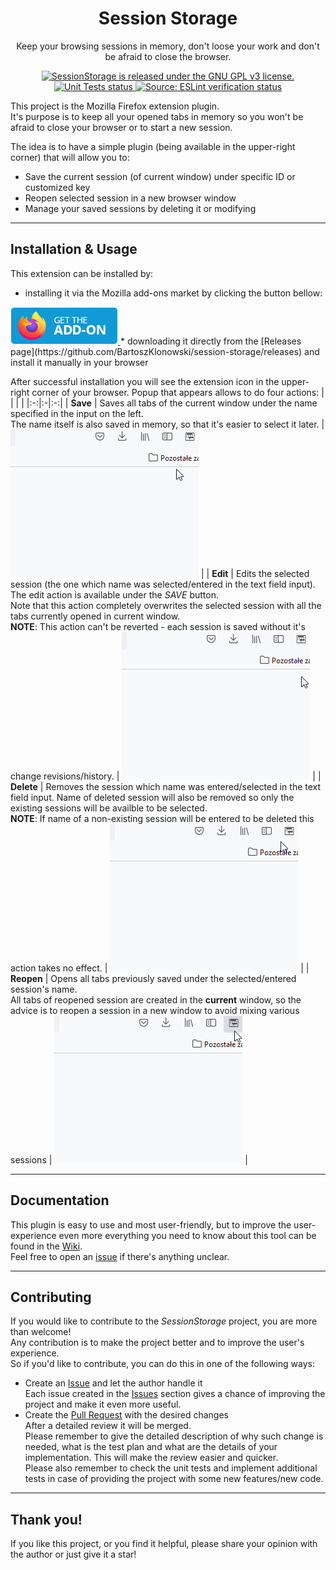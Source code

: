 <h1 align="center"> Session Storage </h1>
<p align="center">
    Keep your browsing sessions in memory, don't loose your work and don't be afraid to close the browser.
</p>
<p align="center">
    <a href="https://github.com/BartoszKlonowski/ExtendedVector/blob/main/LICENSE">
        <img src="https://img.shields.io/github/license/BartoszKlonowski/session-storage?style=plastic" alt="SessionStorage is released under the GNU GPL v3 license." />
    </a>
    <a href="https://github.com/BartoszKlonowski/session-storage/actions/workflows/session-storage-CI.yml">
        <img src="https://img.shields.io/github/workflow/status/BartoszKlonowski/session-storage/SessionStorage-CI?label=Tests&style=plastic" alt="Unit Tests status" />
    </a>
    <a href="https://github.com/BartoszKlonowski/session-storage/actions/workflows/SessionStorage-CI.yml">
        <img src="https://img.shields.io/github/workflow/status/BartoszKlonowski/session-storage/SessionStorage-CI?label=Verify%3A%20ESLint&style=plastic" alt="Source: ESLint verification status" />
    </a>
</p>

This project is the Mozilla Firefox extension plugin.
<br/>It's purpose is to keep all your opened tabs in memory so you won't be afraid to close your browser or to start a new session.

The idea is to have a simple plugin (being available in the upper-right corner) that will allow you to:
* Save the current session (of current window) under specific ID or customized key
* Reopen selected session in a new browser window
* Manage your saved sessions by deleting it or modifying

---
  
## Installation & Usage ##

This extension can be installed by:
* installing it via the Mozilla add-ons market by clicking the button bellow:<br/>
<a href="https://github.https://addons.mozilla.org/pl/firefox/addon/session-storage/">
    <img src="./.github/resources/get-the-addon.png" alt="" />
</a>
* downloading it directly from the [Releases page](https://github.com/BartoszKlonowski/session-storage/releases) and install it manually in your browser

After successful installation you will see the extension icon in the upper-right corner of your browser.
Popup that appears allows to do four actions:
| | | |
|:-:|:-|:-:|
| **Save** | Saves all tabs of the current window under the name specified in the input on the left.<br/>The name itself is also saved in memory, so that it's easier to select it later. | ![](.github/resources/Examples/SessionStorage-Example-Save.gif) |
| **Edit** | Edits the selected session (the one which name was selected/entered in the text field input). The edit action is available under the *SAVE* button.<br/>Note that this action completely overwrites the selected session with all the tabs currently opened in current window.<br/>**NOTE**: This action can't be reverted - each session is saved without it's change revisions/history. | ![](.github/resources/Examples/SessionStorage-Example-Edit.gif) |
| **Delete** | Removes the session which name was entered/selected in the text field input. Name of deleted session will also be removed so only the existing sessions will be availble to be selected.<br/>**NOTE**: If name of a non-existing session will be entered to be deleted this action takes no effect. | ![](.github/resources/Examples/SessionStorage-Example-Delete.gif) |
| **Reopen** | Opens all tabs previously saved under the selected/entered session's name.<br/>All tabs of reopened session are created in the **current** window, so the advice is to reopen a session in a new window to avoid mixing various sessions | ![](.github/resources/Examples/SessionStorage-Example-Reopen.gif) |

---


## Documentation ##

This plugin is easy to use and most user-friendly, but to improve the user-experience even more everything you need to know about this tool can be found in the [Wiki](https://github.com/BartoszKlonowski/session-storage/wiki).
<br/>Feel free to open an [issue](https://github.com/BartoszKlonowski/session-storage/issues) if there's anything unclear.

---

## Contributing ##

If you would like to contribute to the *SessionStorage* project, you are more than welcome!
<br/>Any contribution is to make the project better and to improve the user's experience.
<br/>So if you'd like to contribute, you can do this in one of the following ways:

* Create an [Issue](https://github.com/BartoszKlonowski/session-storage/issues/new) and let the author handle it
<br/>Each issue created in the [Issues](https://github.com/BartoszKlonowski/session-storage/issues) section gives a chance of improving the project and make it even more useful.
* Create the [Pull Request](https://github.com/BartoszKlonowski/session-storage/compare) with the desired changes
<br/>After a detailed review it will be merged.
<br/>Please remember to give the detailed description of why such change is needed, what is the test plan and what are the details of your implementation. This will make the review easier and quicker.
<br/>Please also remember to check the unit tests and implement additional tests in case of providing the project with some new features/new code.

---

## Thank you! ##

If you like this project, or you find it helpful, please share your opinion with the author or just give it a star!
